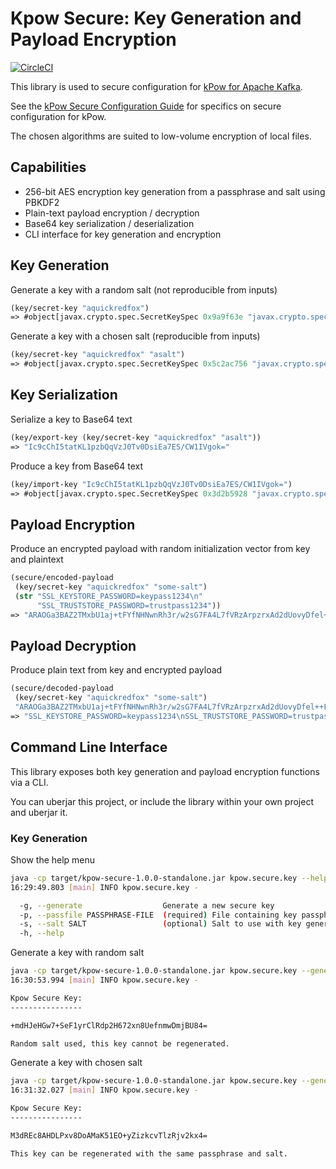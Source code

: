 # Kpow Secure: Key Generation and Payload Encryption

[![CircleCI](https://circleci.com/gh/operatr-io/kpow-secure.svg?style=svg&circle-token=6e95b380dbe34c368a074c2c061053cebaa1a29d)](https://circleci.com/gh/operatr-io/kpow-secure)

This library is used to secure configuration for [kPow for Apache Kafka](https://kpow.io).

See the [kPow Secure Configuration Guide](https://kpow.io) for specifics on secure configuration for kPow.

The chosen algorithms are suited to low-volume encryption of local files.

## Capabilities

 * 256-bit AES encryption key generation from a passphrase and salt using PBKDF2
 * Plain-text payload encryption / decryption
 * Base64 key serialization / deserialization
 * CLI interface for key generation and encryption

## Key Generation

Generate a key with a random salt (not reproducible from inputs)

```clojure
(key/secret-key "aquickredfox")
=> #object[javax.crypto.spec.SecretKeySpec 0x9a9f63e "javax.crypto.spec.SecretKeySpec@15b1a"]
```

Generate a key with a chosen salt (reproducible from inputs)

```clojure
(key/secret-key "aquickredfox" "asalt")
=> #object[javax.crypto.spec.SecretKeySpec 0x5c2ac756 "javax.crypto.spec.SecretKeySpec@fffe96a4"]
```

## Key Serialization

Serialize a key to Base64 text

```clojure
(key/export-key (key/secret-key "aquickredfox" "asalt"))
=> "Ic9cChI5tatKL1pzbQqVzJ0Tv0DsiEa7ES/CW1IVgok="
```

Produce a key from Base64 text

```clojure
(key/import-key "Ic9cChI5tatKL1pzbQqVzJ0Tv0DsiEa7ES/CW1IVgok=")
=> #object[javax.crypto.spec.SecretKeySpec 0x3d2b5928 "javax.crypto.spec.SecretKeySpec@fffe96a4"]
```

## Payload Encryption

Produce an encrypted payload with random initialization vector from key and plaintext

```clojure
(secure/encoded-payload
 (key/secret-key "aquickredfox" "some-salt")
 (str "SSL_KEYSTORE_PASSWORD=keypass1234\n"
      "SSL_TRUSTSTORE_PASSWORD=trustpass1234"))
=> "ARAOGa3BAZ2TMxbU1aj+tFYfNHNwnRh3r/w2sG7FA4L7fVRzArpzrxAd2dUovyDfel++FHgW1IFrinZddTo+KiYFYm2rsn+ul65eQ1L5t9MsBq3LpuGjoFDSxkYFZweo/w0="
```

## Payload Decryption

Produce plain text from key and encrypted payload

```clojure
(secure/decoded-payload
 (key/secret-key "aquickredfox" "some-salt")
 "ARAOGa3BAZ2TMxbU1aj+tFYfNHNwnRh3r/w2sG7FA4L7fVRzArpzrxAd2dUovyDfel++FHgW1IFrinZddTo+KiYFYm2rsn+ul65eQ1L5t9MsBq3LpuGjoFDSxkYFZweo/w0=")
=> "SSL_KEYSTORE_PASSWORD=keypass1234\nSSL_TRUSTSTORE_PASSWORD=trustpass1234"
```

## Command Line Interface

This library exposes both key generation and payload encryption functions via a CLI.

You can uberjar this project, or include the library within your own project and uberjar it.

### Key Generation

Show the help menu

```bash
java -cp target/kpow-secure-1.0.0-standalone.jar kpow.secure.key --help
16:29:49.803 [main] INFO kpow.secure.key -

  -g, --generate                  Generate a new secure key
  -p, --passfile PASSPHRASE-FILE  (required) File containing key passphrase
  -s, --salt SALT                 (optional) Salt to use with key generation, random if none provided
  -h, --help
```

Generate a key with random salt

```bash
java -cp target/kpow-secure-1.0.0-standalone.jar kpow.secure.key --generate --passfile pass.txt                                                             ✔  10271  16:29:49
16:30:53.994 [main] INFO kpow.secure.key -

Kpow Secure Key:
----------------

+mdHJeHGw7+SeF1yrClRdp2H672xn8UefnmwDmjBU84=

Random salt used, this key cannot be regenerated.
```

Generate a key with chosen salt

```bash
java -cp target/kpow-secure-1.0.0-standalone.jar kpow.secure.key --generate --passfile pass.txt --salt abcdef
16:31:32.027 [main] INFO kpow.secure.key -

Kpow Secure Key:
----------------

M3dREc8AHDLPxv8DoAMaK51EO+yZizkcvTlzRjv2kx4=

This key can be regenerated with the same passphrase and salt.
```
